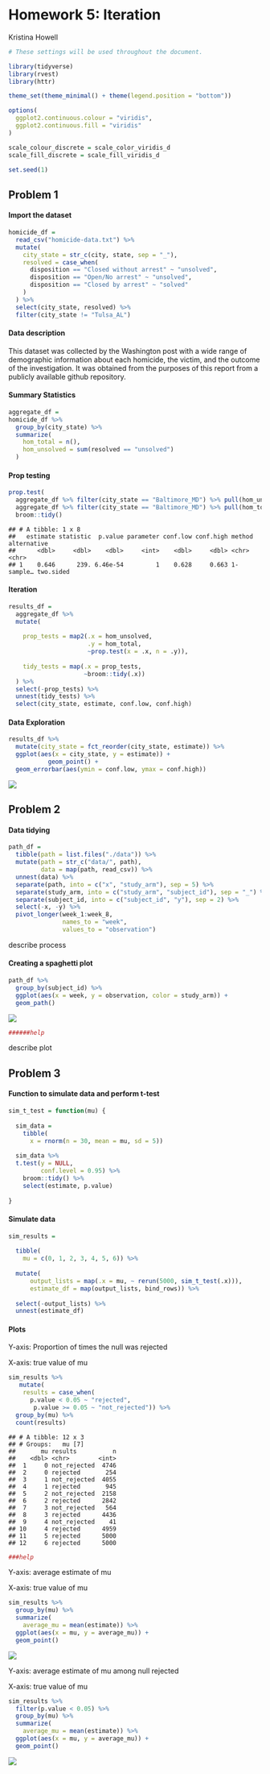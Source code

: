 Homework 5: Iteration
================
Kristina Howell

``` r
# These settings will be used throughout the document.

library(tidyverse)
library(rvest)
library(httr)

theme_set(theme_minimal() + theme(legend.position = "bottom"))

options(
  ggplot2.continuous.colour = "viridis", 
  ggplot2.continuous.fill = "viridis"
)

scale_colour_discrete = scale_color_viridis_d
scale_fill_discrete = scale_fill_viridis_d

set.seed(1)
```

## Problem 1

#### Import the dataset

``` r
homicide_df = 
  read_csv("homicide-data.txt") %>% 
  mutate(
    city_state = str_c(city, state, sep = "_"),
    resolved = case_when(
      disposition == "Closed without arrest" ~ "unsolved",
      disposition == "Open/No arrest" ~ "unsolved",
      disposition == "Closed by arrest" ~ "solved"
    )
  ) %>% 
  select(city_state, resolved) %>% 
  filter(city_state != "Tulsa_AL")
```

#### Data description

This dataset was collected by the Washington post with a wide range of
demographic information about each homicide, the victim, and the outcome
of the investigation. It was obtained from the purposes of this report
from a publicly available github repository.

#### Summary Statistics

``` r
aggregate_df = 
homicide_df %>% 
  group_by(city_state) %>% 
  summarize(
    hom_total = n(), 
    hom_unsolved = sum(resolved == "unsolved")
  )
```

#### Prop testing

``` r
prop.test(
  aggregate_df %>% filter(city_state == "Baltimore_MD") %>% pull(hom_unsolved), 
  aggregate_df %>% filter(city_state == "Baltimore_MD") %>% pull(hom_total)) %>% 
  broom::tidy()
```

    ## # A tibble: 1 x 8
    ##   estimate statistic  p.value parameter conf.low conf.high method    alternative
    ##      <dbl>     <dbl>    <dbl>     <int>    <dbl>     <dbl> <chr>     <chr>      
    ## 1    0.646      239. 6.46e-54         1    0.628     0.663 1-sample… two.sided

#### Iteration

``` r
results_df = 
  aggregate_df %>% 
  mutate(
    
    prop_tests = map2(.x = hom_unsolved, 
                      .y = hom_total, 
                      ~prop.test(x = .x, n = .y)), 
    
    tidy_tests = map(.x = prop_tests, 
                     ~broom::tidy(.x))
  ) %>% 
  select(-prop_tests) %>% 
  unnest(tidy_tests) %>% 
  select(city_state, estimate, conf.low, conf.high)
```

#### Data Exploration

``` r
results_df %>% 
  mutate(city_state = fct_reorder(city_state, estimate)) %>% 
  ggplot(aes(x = city_state, y = estimate)) +
           geom_point() +
  geom_errorbar(aes(ymin = conf.low, ymax = conf.high))
```

![](p8105_hw5_kdh2140_files/figure-gfm/unnamed-chunk-5-1.png)<!-- -->

## Problem 2

#### Data tidying

``` r
path_df = 
  tibble(path = list.files("./data")) %>% 
  mutate(path = str_c("data/", path),
         data = map(path, read_csv)) %>% 
  unnest(data) %>% 
  separate(path, into = c("x", "study_arm"), sep = 5) %>% 
  separate(study_arm, into = c("study_arm", "subject_id"), sep = "_") %>% 
  separate(subject_id, into = c("subject_id", "y"), sep = 2) %>% 
  select(-x, -y) %>% 
  pivot_longer(week_1:week_8, 
               names_to = "week",
               values_to = "observation")
```

describe process

#### Creating a spaghetti plot

``` r
path_df %>% 
  group_by(subject_id) %>% 
  ggplot(aes(x = week, y = observation, color = study_arm)) +
  geom_path()
```

![](p8105_hw5_kdh2140_files/figure-gfm/unnamed-chunk-7-1.png)<!-- -->

``` r
######help
```

describe plot

## Problem 3

#### Function to simulate data and perform t-test

``` r
sim_t_test = function(mu) {
  
  sim_data =   
    tibble(
      x = rnorm(n = 30, mean = mu, sd = 5))
  
  sim_data %>% 
  t.test(y = NULL, 
         conf.level = 0.95) %>% 
    broom::tidy() %>% 
    select(estimate, p.value)
  
}
```

#### Simulate data

``` r
sim_results = 
  
  tibble(
    mu = c(0, 1, 2, 3, 4, 5, 6)) %>% 
  
  mutate(
      output_lists = map(.x = mu, ~ rerun(5000, sim_t_test(.x))), 
      estimate_df = map(output_lists, bind_rows)) %>% 
  
  select(-output_lists) %>% 
  unnest(estimate_df)
```

#### Plots

Y-axis: Proportion of times the null was rejected

X-axis: true value of mu

``` r
sim_results %>% 
   mutate(
    results = case_when(
      p.value < 0.05 ~ "rejected",
       p.value >= 0.05 ~ "not_rejected")) %>% 
  group_by(mu) %>% 
  count(results)
```

    ## # A tibble: 12 x 3
    ## # Groups:   mu [7]
    ##       mu results          n
    ##    <dbl> <chr>        <int>
    ##  1     0 not_rejected  4746
    ##  2     0 rejected       254
    ##  3     1 not_rejected  4055
    ##  4     1 rejected       945
    ##  5     2 not_rejected  2158
    ##  6     2 rejected      2842
    ##  7     3 not_rejected   564
    ##  8     3 rejected      4436
    ##  9     4 not_rejected    41
    ## 10     4 rejected      4959
    ## 11     5 rejected      5000
    ## 12     6 rejected      5000

``` r
###help
```

Y-axis: average estimate of mu

X-axis: true value of mu

``` r
sim_results %>% 
  group_by(mu) %>% 
  summarize(
    average_mu = mean(estimate)) %>% 
  ggplot(aes(x = mu, y = average_mu)) +
  geom_point()
```

![](p8105_hw5_kdh2140_files/figure-gfm/unnamed-chunk-11-1.png)<!-- -->

Y-axis: average estimate of mu among null rejected

X-axis: true value of mu

``` r
sim_results %>% 
  filter(p.value < 0.05) %>% 
  group_by(mu) %>% 
  summarize(
    average_mu = mean(estimate)) %>% 
  ggplot(aes(x = mu, y = average_mu)) +
  geom_point()
```

![](p8105_hw5_kdh2140_files/figure-gfm/unnamed-chunk-12-1.png)<!-- -->
